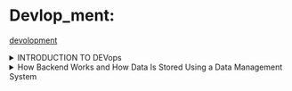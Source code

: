 # Devlop_ment:
[devolopment](https://www.notion.so/C-p-Tracking-265fafbe3c2f8005b2b2ebe0843c3231?source=copy_link)
<details>
    <summary>INTRODUCTION TO DEVops</summary>


DevOps is a culture and set of practices that integrates **development (Dev)** and **operations (Ops)** to improve collaboration, automation, and continuous delivery.

**DevOps Lifecycle:**

**Plan → Develop → Build → Test → Release → Deploy → Operate → Monitor**

## 

## Version Control with Git

- **What is Git?**
    
    A **distributed version control system** that tracks code changes and enables collaboration.
    
- **Key Commands:**
    - `git clone` → Clone repository
    - `git commit` → Save changes
    - `git push` → Send changes to remote repo
    - `git pull` → Get updates from remote repo
    - `git branch` → Work on multiple versions
- **Collaboration with GitHub:**
    - Pull Requests (PRs)
    - Issue tracking
    - Team workflows
- **Hands-on Exercise:**
    
    Practice Git basics: branching, making changes, staging, committing, pushing, merging, and deleting branches.
    

---

## 3. 🔹 Basics of CI/CD

- **Definition:**
    - **CI (Continuous Integration):** Automates integration of code changes into shared repo.
    - **CD (Continuous Delivery/Deployment):** Automates release and deployment to production.
- **Tools:**
    - Jenkins
    - GitHub Actions
    - GitLab CI/CD
- **Benefits:**
    - Faster testing & deployment cycles
    - Reduced human errors
- **YAML Basics:**
    - Human-readable configuration language
    - Used for pipelines & workflows
    - Syntax includes key-value pairs, lists, and indentation for nesting
- **GitHub Actions with YAML:**
    - Workflows defined in `.github/workflows/`
    - Workflows specify events (push, pull request) and jobs (build, test, deploy)
- **Hands-on Exercise:**
    
    Create a GitHub Actions pipeline for automating a simple build process.
    

## 

## 4. Introduction to Containers

- **What are Containers?**
    
    Lightweight, isolated environments for running applications consistently.
    
- **Docker Basics:**
    - **Images** → Templates for containers
    - **Containers** → Running instances of images
    - **Dockerfile** → Script to build images
- **Benefits:**
    - Portability (runs anywhere)
    - Scalability
    - Consistent environments
    - Resource efficiency
    - Faster deployments
- **Basic Docker Commands:**
    - `docker build` → Build image
    - `docker run` → Start container
    - `docker stop` → Stop container
    - `docker ps` → List running containers

## 5. Configuration Management Basics

- **Definition:**
    
    Automating system setup, configuration, and maintenance.
    
- **Ansible:**
    - Uses YAML-based playbooks
    - Workflow: Write playbook → Define inventory → Run playbook → Apply changes
- **Benefits:**
    - Ensures consistency
    - Efficiency and speed
    - Reduces human errors
    - Supports version control & collaboration
    - Faster recovery during failures

---

## 6. 🔹 Monitoring and Logging

- **Importance of Monitoring:**
    - Ensures uptime
    - Tracks performance
    - Detects issues early
- **Types of Monitoring:**
    - Infrastructure monitoring
    - Application monitoring
    - User experience monitoring
- **Tools:**
    - **Prometheus** → Metric collection
    - **Grafana** → Visualization & dashboards
- **Logging:**
    - Centralized logging with **ELK stack** (Elasticsearch, Logstash, Kibana)
- **Benefits of Logging:**
    - Root cause analysis
    - Auditing and compliance
    - Debugging and troubleshooting
</details>

<details>
    <summary>How Backend Works and How Data Is Stored Using a Data Management System</summary>
    
## 1. What Is the Backend

The backend is the server-side part of a software system that handles operations invisible to the user.
It is responsible for:

- **Managing and storing data

**Executing business logic

**Communicating with the frontend

When a user performs an action on the frontend (e.g., saving data or logging in), the backend processes that action and interacts with the database to return the correct result.

2. Backend Workflow (Step-by-Step)
Step 1: User Action (Frontend)

A user interacts with the frontend interface — for example, entering data and clicking a Save button.

Step 2: Request Sent (API)

The frontend sends a request to the backend through an API.

Example:

POST /api/notes
Content-Type: application/json

{
  "title": "Shopping List",
  "content": "Milk, Bread, Eggs"
}

Step 3: Backend Receives the Request

The backend (e.g., Node.js, Django, Flask) performs:

Input validation

Authentication checks

Business logic execution

Database operations via a Database Management System (DBMS)

Step 4: Data Management System (DBMS)

The DBMS handles data storage, retrieval, and management.

Common Types:

Relational Databases (SQL): MySQL, PostgreSQL, SQLite

Non-Relational Databases (NoSQL): MongoDB, Firebase, Cassandra

Step 5: Data Storage Examples

SQL (Relational) Example:

id	title	content
1	Shopping List	Milk, Bread, Eggs

NoSQL (Document-based) Example:

{
  "_id": "123",
  "title": "Shopping List",
  "content": "Milk, Bread, Eggs"
}

Step 6: Response to Frontend

Once the DBMS confirms the operation, the backend sends a response:

{
  "status": "success",
  "note_id": 123
}


The frontend then displays a success message or updated data to the user.

3. Backend Architecture Overview
[Frontend (User)] ⇄ [Backend Server] ⇄ [Database]

Component	Description
Frontend	User interface (React, Angular, Flutter)
Backend Server	API and business logic (Node.js, Django, Flask)
Database	Data management system (PostgreSQL, MongoDB)
4. Key Backend Concepts
Concept	Description
API	Interface that enables communication between frontend and backend
Server	Runs backend code and handles requests
DBMS	Manages data storage and retrieval
ORM (Object Relational Mapper)	Simplifies database interaction (e.g., Mongoose, Prisma, SQLAlchemy)
Authentication	Controls access and ensures security
Caching	Temporarily stores data to improve performance
5. Example Tech Stack
Layer	Example Technologies
Frontend	React, Vue.js, Flutter
Backend	Node.js (Express), Django, Flask
Database	MongoDB, PostgreSQL, MySQL
Hosting	AWS, Render, Vercel, Firebase
6. Data Flow Summary

User triggers an action in the frontend.

The frontend sends a request to the backend via API.

The backend validates and processes the request.

The backend interacts with the database (DBMS).

The DBMS stores or retrieves data as required.

The backend sends the processed data back to the frontend.

The frontend updates the UI accordingly.
</details>


